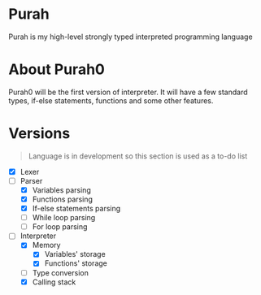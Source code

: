 # Purah

Purah is my high-level strongly typed interpreted programming language

# About Purah0

Purah0 will be the first version of interpreter. It will have a few standard types, if-else statements, functions and some other features.

# Versions

> Language is in development so this section is used as a to-do list

- [X] Lexer
- [ ] Parser
  - [X] Variables parsing
  - [X] Functions parsing
  - [X] If-else statements parsing
  - [ ] While loop parsing
  - [ ] For loop parsing
- [ ] Interpreter
  - [X] Memory
    - [X] Variables' storage
    - [X] Functions' storage
  - [ ] Type conversion
  - [X] Calling stack
